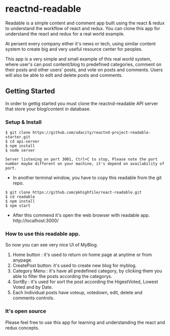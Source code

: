 # reactnd-readable
Readable is a simple content and comment app built using the react & redux to understand the workflow of react and redux. You can clone this app for understand the react and redux for a real world example.

At persent every company either it's news or tech, using similar content system to create big and very useful resource center for peoples. 

This app is a very simple and small example of this real world system, where user's can post content/blog to predefined categories, comment on their posts and other users' posts, and vote on posts and comments. Users will also be able to edit and delete posts and comments.

## Getting Started
In order to gettig started you must clone the reactnd-readable API server that store your blog/content in database.

### Setup & Install
```
$ git clone https://github.com/udacity/reactnd-project-readable-starter.git
$ cd api-server
$ npm install
$ node server

Server listening on port 3001, Ctrl+C to stop, Please note the port number maybe different on your machine, it's depend on availability of port.
```
* In another terminal window, you have to copy this readable from the git repo.
````
$ git clone https://github.com/pkhighfile/react-readable.git
$ cd readable
$ npm install
$ npm start
````

 * After this commend it's open the web browser with readable app. http://localhost:3000/


### How to use this readable app.

So now you can see very nice UI of MyBlog. 
1. Home button :  it's used to return on home page at anytime or from anypage.
2. CreatePost button: it's used to create new blog for myblog. 
3. Category Menu :  it's have all predefined category, by clicking them you able to filter the posts according the categorys.
4. SortBy : it's used for sort the post according the HigestVoted, Lowest Voted and by Date.
5. Each Individual posts have voteup, votedown, edit, delete and comments controls.


### It's open source
Please feel free to use this app for learning and understanding the react and redux concepts. 
